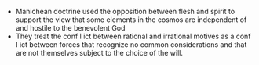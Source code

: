 - Manichean doctrine used the opposition between flesh and spirit to support the view that some elements in the cosmos are independent of and hostile to the benevolent God
- They treat the conf l ict between rational and irrational motives as a conf l ict between forces that recognize no common considerations and that are not themselves subject to the choice of the will.